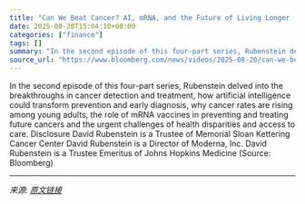 ```yaml
---
title: "Can We Beat Cancer? AI, mRNA, and the Future of Living Longer | Longevity, Episode 2"
date: 2025-08-20T15:04:10+08:00
categories: ["finance"]
tags: []
summary: "In the second episode of this four-part series, Rubenstein delved into the breakthroughs in cancer detection and treatment, how artificial intelligence could transform prevention and early diagnosis, "
source_url: "https://www.bloomberg.com/news/videos/2025-08-20/can-we-beat-cancer-longevity-episode-2-video"
---
```


In the second episode of this four-part series, Rubenstein delved into the breakthroughs in cancer detection and treatment, how artificial intelligence could transform prevention and early diagnosis, why cancer rates are rising among young adults, the role of mRNA vaccines in preventing and treating future cancers and the urgent challenges of health disparities and access to care. Disclosure David Rubenstein is a Trustee of Memorial Sloan Kettering Cancer Center David Rubenstein is a Director of Moderna, Inc. David Rubenstein is a Trustee Emeritus of Johns Hopkins Medicine (Source: Bloomberg)

---

*来源: [原文链接](https://www.bloomberg.com/news/videos/2025-08-20/can-we-beat-cancer-longevity-episode-2-video)*
